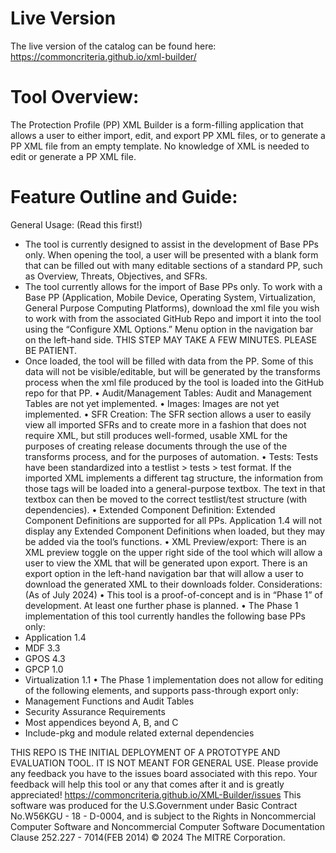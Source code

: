 # Live Version
The live version of the catalog can be found here: https://commoncriteria.github.io/xml-builder/
# Tool Overview: 
The Protection Profile (PP) XML Builder is a form-filling application that allows a user to either import, edit, and export PP XML files, or to generate a PP XML file from an empty template. No knowledge of XML is needed to edit or generate a PP XML file.
# Feature Outline and Guide:
General Usage: (Read this first!) 
-	The tool is currently designed to assist in the development of Base PPs only. When opening the tool, a user will be presented with a blank form that can be filled out with many editable sections of a standard PP, such as Overview, Threats, Objectives, and SFRs.
-	The tool currently allows for the import of Base PPs only. To work with a Base PP (Application, Mobile Device, Operating System, Virtualization, General Purpose Computing Platforms), download the xml file you wish to work with from the associated GitHub Repo and import it into the tool using the “Configure XML Options.” Menu option in the navigation bar on the left-hand side. THIS STEP MAY TAKE A FEW MINUTES. PLEASE BE PATIENT.
-	 Once loaded, the tool will be filled with data from the PP. Some of this data will not be visible/editable, but will be generated by the transforms process when the xml file produced by the tool is loaded into the GitHub repo for that PP.
• Audit/Management Tables: Audit and Management Tables are not yet implemented.
• Images: Images are not yet implemented.
• SFR Creation: The SFR section allows a user to easily view all imported SFRs and to create more in a fashion that does not require XML, but still produces well-formed, usable XML for the purposes of creating release documents through the use of the transforms process, and for the purposes of automation.
• Tests: Tests have been standardized into a testlist > tests > test format. If the imported XML implements a different tag structure, the information from those tags will be loaded into a general-purpose textbox. The text in that textbox can then be moved to the correct testlist/test structure (with dependencies).
• Extended Component Definition: Extended Component Definitions are supported for all PPs. Application 1.4 will not display any Extended Component Definitions when loaded, but they may be added via the tool’s functions.
• XML Preview/export: There is an XML preview toggle on the upper right side of the tool which will allow a user to view the XML that will be generated upon export. There is an export option in the left-hand navigation bar that will allow a user to download the generated XML to their downloads folder.
Considerations: (As of July 2024)
• This tool is a proof-of-concept and is in “Phase 1” of development. At least one further phase is planned.
• The Phase 1 implementation of this tool currently handles the following base PPs only:
-	Application 1.4 
-	MDF 3.3 
-	GPOS 4.3 
-	GPCP 1.0 
-	Virtualization 1.1
• The Phase 1 implementation does not allow for editing of the following elements, and supports pass-through export only:
-	Management Functions and Audit Tables
-	Security Assurance Requirements
-	Most appendices beyond A, B, and C
-	Include-pkg and module related external dependencies

THIS REPO IS THE INITIAL DEPLOYMENT OF A PROTOTYPE AND EVALUATION TOOL.
 IT IS NOT MEANT FOR GENERAL USE.
Please provide any feedback you have to the issues board associated with this repo. Your feedback will help this tool or any that comes after it and is greatly appreciated!
https://commoncriteria.github.io/XML-Builder/issues
This software was produced for the U.S.Government under Basic Contract No.W56KGU - 18 - D-0004, and is subject to the Rights in Noncommercial Computer Software and Noncommercial Computer Software Documentation Clause 252.227 - 7014(FEB 2014)
© 2024 The MITRE Corporation.
